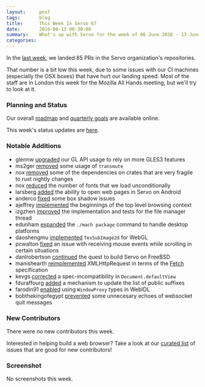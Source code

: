 ```yaml
---
layout:     post
tags:       blog
title:      This Week In Servo 67
date:       2016-06-13 00:30:00
summary:    What's up with Servo for the week of 06 June 2016 - 13 June 2016
categories:
---
```


In the [last week](https://github.com/pulls?page=1&q=is%3Apr+is%3Amerged+closed%3A2016-06-06..2016-06-13+user%3Aservo), we landed 85 PRs in the Servo organization's repositories.

That number is a bit low this week, due to some issues with our CI machines (especially the OSX boxes) that have hurt our landing speed. Most of the staff are in London this week for the Mozilla All Hands meeting, but we'll try to look at it.

### Planning and Status

Our overall [roadmap](https://github.com/servo/servo/wiki/Roadmap) and [quarterly goals](https://docs.google.com/document/d/1JMOtVkRtb-s7auoQdnX810HGglkMK054LTXOo0_rdrU/pub) are available online.

This week's status updates are [here](http://statusupdates.dev.mozaws.net/project/servo).

### Notable Additions

 - glennw [upgraded](https://github.com/servo/gleam/pull/86) our GL API usage to rely on more GLES3 features
 - ms2ger [removed](https://github.com/servo/servo/pull/11736) some usage of `transmute`
 - nox [removed](https://github.com/servo/euclid/pull/139) some of the dependencies on crates that are very fragile to rust nightly changes
 - nox [reduced](https://github.com/servo/servo/pull/11702) the number of fonts that we load unconditionally
 - larsberg [added](https://github.com/servo/servo/pull/11691) the ability to open web pages in Servo on Android
 - anderco [fixed](https://github.com/servo/webrender/pull/285) some box shadow issues
 - ajeffrey [implemented](https://github.com/servo/servo/pull/11644) the beginnings of the top level browsing context
 - izgzhen [improved](https://github.com/servo/servo/pull/11552) the implementation and tests for the file manager thread
 - edunham [expanded](https://github.com/servo/servo/pull/11210) the `./mach package` command to handle desktop platforms
 - daoshengmu [implemented](https://github.com/servo/servo/pull/11168) `TexSubImage2d` for WebGL
 - pcwalton [fixed](https://github.com/servo/servo/pull/11715) an issue with receiving mouse events while scrolling in certain situations
 - danlrobertson [continued](https://github.com/servo/mozjs/pull/80) the quest to build Servo on FreeBSD
 - manishearth [reimplemented](https://github.com/servo/servo/pull/11556) XMLHttpRequest in terms of the [Fetch](https://fetch.spec.whatwg.org/) specification
 - kevgs [corrected](https://github.com/servo/servo/pull/11548) a spec-incompatibility in `Document.defaultView`
 - fduraffourg [added](https://github.com/servo/servo/pull/11513) a mechanism to update the list of public suffixes
 - farodin91 [enabled](https://github.com/servo/servo/pull/11214) using `WindowProxy` types in WebIDL
 - bobthekingofegypt [prevented](https://github.com/servo/servo/pull/10382) some unnecesary echoes of websocket quit messages

### New Contributors

There were *no* new contributors this week.

Interested in helping build a web browser? Take a look at our [curated list](https://starters.servo.org/) of issues that are good for new contributors!

### Screenshot

No screenshots this week.
